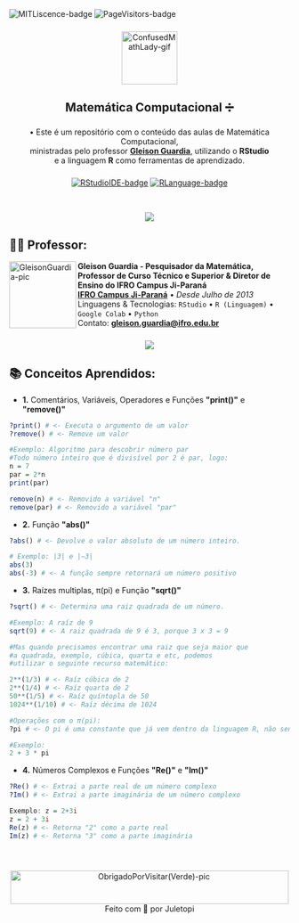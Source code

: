 <!--
❗ ➤ References used in this Repository:
🔗 • https://github.com/kyechan99/capsule-render
🔗 • https://github.com/DenverCoder1/custom-icon-badges
🔗 • https://shields.io
🔗 • https://emoji.gg
🔗 • https://getemoji.com
-->

<div align="left">
<img src="https://img.shields.io/github/license/juletopi/Matematica_Computacional" alt="MITLiscence-badge">
<img src="https://github-visitors-badge.glitch.me/badge?page_id=Matematica_Computacional.github-visitors-badge" alt="PageVisitors-badge">
</div>

###

<div align="center">
<a href="https://emoji.gg/emoji/7244_ConfusedMathLady"><img src="https://cdn3.emoji.gg/emojis/7244_ConfusedMathLady.gif" alt="ConfusedMathLady-gif" width="100px"height="95px" ></a>
<h2 align="center">Matemática Computacional ➗</h2>
</div>

<div align="center">

###

• Este é um repositório com o conteúdo das aulas de Matemática Computacional, \
ministradas pelo professor [**Gleison Guardia**](https://www.linkedin.com/in/gleison-guardia-8aa02994/), utilizando o **RStudio** \
e a linguagem **R** como ferramentas de aprendizado.
</div>

###

<div align="center">
<a href="https://www.rstudio.com/about/"><img src="https://img.shields.io/badge/Made%20with%20IDE:-RStudio%20-gray.svg?colorA=7a97b2&amp;colorB=76aada&amp;style=for-the-badge" alt="RStudioIDE-badge" style="max-width: 100%;"></a>
<a href="https://www.r-project.org/"><img src="https://img.shields.io/badge/Made%20with%20language:-R%20-gray.svg?colorA=5986c7&amp;colorB=1F65CC&amp;style=for-the-badge" alt="RLanguage-badge" style="max-width: 100%;"></a>
</div>

&#8196;

<div align="center">
<img align="center" src="https://capsule-render.vercel.app/api?type=rect&color=3b7fa4&height=4&section=header&%20render">
</div>

<div align="left">

## 👨‍🏫 Professor:

  <a href="https://github.com/juletopi/Matematica_Computacional/blob/main/Assets/Images/GleisonGuardia-pic.jpg"><img src="https://media-exp1.licdn.com/dms/image/C4E03AQH7jDd6qTRliw/profile-displayphoto-shrink_200_200/0/1517554146615?e=1668038400&v=beta&t=isX8gQXtmIIODCWi9bleZsWxF3ijLqlxRSlskmEZF9Y" align="left" width="120px" height="120px" alt="GleisonGuardia-pic"></a>

**Gleison Guardia - Pesquisador da Matemática, Professor de Curso Técnico e Superior & Diretor de Ensino do IFRO Campus Ji-Paraná** \
[**IFRO Campus Ji-Paraná**](https://portal.ifro.edu.br/ji-parana) • <i>Desde Julho de 2013</i> \
Linguagens & Tecnologias: `RStudio` • `R (Linguagem)` • `Google Colab` • `Python`\
Contato: **[gleison.guardia@ifro.edu.br](mailto:gleison.guardia@ifro.edu.br)**

###

<div align="center">
<img align="center" src="https://capsule-render.vercel.app/api?type=rect&color=3b7fa4&height=4&section=header&%20render">
</div>

## 📚 Conceitos Aprendidos:
- **1.** Comentários, Variáveis, Operadores e Funções **"print()"** e **"remove()"**
```r
?print() # <- Executa o argumento de um valor
?remove() # <- Remove um valor

#Exemplo: Algoritmo para descobrir número par
#Todo número inteiro que é divisível por 2 é par, logo:
n = 7
par = 2*n
print(par)

remove(n) # <- Removido a variável "n"
remove(par) # <- Removido a variável "par"
```
- **2.** Função **"abs()"**
```r
?abs() # <- Devolve o valor absoluto de um número inteiro.

# Exemplo: |3| e |−3|
abs(3)
abs(-3) # <- A função sempre retornará um número positivo
```
- **3.** Raízes multiplas, π(pi) e Função **"sqrt()"**
```r
?sqrt() # <- Determina uma raiz quadrada de um número.

#Exemplo: A raíz de 9
sqrt(9) # <- A raiz quadrada de 9 é 3, porque 3 x 3 = 9

#Mas quando precisamos encontrar uma raiz que seja maior que
#a quadrada, exemplo, cúbica, quarta e etc, podemos 
#utilizar o seguinte recurso matemático:

2**(1/3) # <- Raíz cúbica de 2
2**(1/4) # <- Raíz quarta de 2
50**(1/5) # <- Raíz quíntopla de 50
1024**(1/10) # <- Raíz décima de 1024

#Operações com o π(pi):
?pi # <- O pi é uma constante que já vem dentro da linguagem R, não sendo necessário a sua declaração

#Exemplo:
2 + 3 * pi
```
- **4.** Números Complexos e Funções **"Re()"** e **"Im()"**
```r
?Re() # <- Extrai a parte real de um número complexo
?Im() # <- Extrai a parte imaginária de um número complexo

Exemplo: z = 2+3i
z = 2 + 3i
Re(z) # <- Retorna "2" como a parte real
Im(z) # <- Retorna "3" como a parte imaginária
```

###
&#8196;

<div align="center">
<a href="https://github.com/juletopi/Matematica_Computacional/blob/main/Assets/Images/ObrigadoPorVisitar(Azul)-pic.png"><img src="https://user-images.githubusercontent.com/76459155/189612051-09dada62-debb-4ca5-afed-68487a54efdc.png" align="center" width="500" height="60" alt="ObrigadoPorVisitar(Verde)-pic"/></a>
</div>

<div align="center">
Feito com 💙 por Juletopi
</div>
